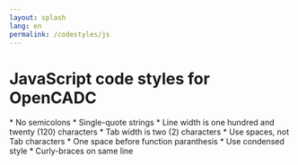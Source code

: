 ```yaml
---
layout: splash
lang: en
permalink: /codestyles/js
---
```


# JavaScript code styles for OpenCADC

<section class="main-content">

  <div class="row">
* No semicolons
* Single-quote strings
* Line width is one hundred and twenty (120) characters
* Tab width is two (2) characters
  * Use spaces, not Tab characters
* One space before function paranthesis
* Use condensed style
  * Curly-braces on same line
</div>

</section>
